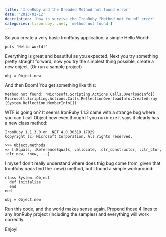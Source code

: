 ```yaml
---
title: 'IronRuby and the Dreaded Method not found error'
date: '2013-01-12'
description: 'How to survive the IronRuby "Method not found" error'
categories: [ironruby, .net, 'method not found']
---
```


So you create a very basic IronRuby application, a simple Hello World:

````
puts 'Hello world!'
````

Everything is great and beautiful as you expected. Next you try something pretty straight forward, now you try the simplest thing possible, create a new object. (Or run a sample project)

````
obj = Object.new
````

And then Boom! You get something like this:
````
Method not found: 'Microsoft.Scripting.Actions.Calls.OverloadInfo[] 
Microsoft.Scripting.Actions.Calls.ReflectionOverloadInfo.CreateArray
(System.Reflection.MemberInfo[])
````

WTF is going on? It seems IronRuby 1.1.3 came with a strange bug where you can't call Object.new even though if you run ir.exe it says it clearly has a new class method:

````
IronRuby 1.1.3.0 on .NET 4.0.30319.17929
Copyright (c) Microsoft Corporation. All rights reserved.

>>> Object.methods
=> [:Equals, :ReferenceEquals, :allocate, :clr_constructor, :clr_ctor, :clr_new, :new, ...]
````
I myself don't really understand where does thig bug come from, given that IronRuby *does* find the .new() method, but I found a simple workaround:

````
class System::Object
  def initialize
  end
end

obj = Object.new
````
Run this code, and the world makes sense again. Prepend those 4 lines to any IronRuby project (including the samples) and everything will work correctly.

Enjoy!